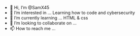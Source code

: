 - 👋 Hi, I’m @SamX45
- 👀 I’m interested in ... Learning how to code and cybersecurity
- 🌱 I’m currently learning ... HTML &  css
- 💞️ I’m looking to collaborate on ...
- 📫 How to reach me ...

<!---
SamX45/SamX45 is a ✨ special ✨ repository because its `README.md` (this file) appears on your GitHub profile.
You can click the Preview link to take a look at your changes.
--->
